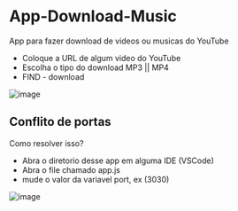 # App-Download-Music
App para fazer download de videos ou musicas do YouTube

<ul>
  <li>Coloque a URL de algum video do YouTube</li>
  <li>Escolha o tipo do download MP3 || MP4</li>
  <li>FIND - download</li>
</ul

![image](https://user-images.githubusercontent.com/79803635/218290178-7585baaf-a7e3-453d-bae3-507a054aef4f.png)


## Conflito de portas
Como resolver isso?
<ul>
  <li>Abra o diretorio desse app em alguma IDE (VSCode)</li>
  <li>Abra o file chamado app.js</li>
  <li>mude o valor da variavel port, ex (3030)</li>
</ul>

![image](https://user-images.githubusercontent.com/79803635/218290319-0a752ec9-c926-4207-9fdb-1dc22ac52fb2.png)

